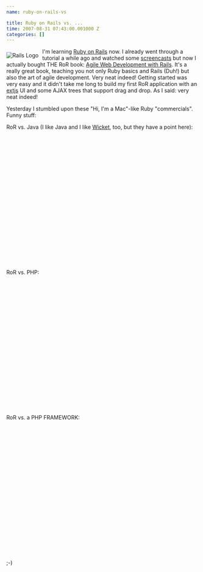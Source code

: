 ```yaml
---
name: ruby-on-rails-vs

title: Ruby on Rails vs. ...
time: 2007-08-31 07:43:00.001000 Z
categories: []
---
```


<img src="http://www.rubyonrails.org/images/rails.png" style="margin: 10px 10px 0pt 0pt; float: left;" title="Rails Logo" />I'm learning <a href="http://rds.yahoo.com/_ylt=A0geu5lsw9dG704Ac_BXNyoA;_ylu=X3oDMTE5cWxybXRyBHNlYwNzcgRwb3MDMQRjb2xvA2FjMgR2dGlkA0Y5OTRfMTc3BGwDV1Mx/SIG=11feso1ak/EXP=1188631788/**http%3a//www.rubyonrails.org/">Ruby on Rails</a> now. I already went through a tutorial a while ago and watched some <a href="http://www.rubyonrails.org/screencasts">screencasts</a>
but now I actually bought THE RoR book: <a href="http://www.pragmaticprogrammer.com/titles/rails/index.html">Agile Web Development with Rails</a>. It's a really great book, teaching you not only Ruby basics and Rails (Duh!) but also the art of agile development. Very neat indeed!
Getting started was very easy and it didn't take me long to build my first RoR application with an <a href="http://extjs.com/">extjs</a> UI and some AJAX trees that support drag and drop. As I said: very neat indeed!

Yesterday I stumbled upon these "Hi, I'm a Mac"-like Ruby "commercials". Funny stuff:

RoR vs. Java (I like Java and I like <a href="http://wicket.apache.org/">Wicket</a>, too, but they have a point here):
<object width="425" height="350"><param name="movie" value="http://www.youtube.com/v/PQbuyKUaKFo"></param><param name="wmode" value="transparent"></param><embed src="http://www.youtube.com/v/PQbuyKUaKFo" type="application/x-shockwave-flash" wmode="transparent" width="425" height="350"></embed></object>

RoR vs. PHP:
<object width="425" height="350"><param name="movie" value="http://www.youtube.com/v/p5EIrSM8dCA"></param><param name="wmode" value="transparent"></param><embed src="http://www.youtube.com/v/p5EIrSM8dCA" type="application/x-shockwave-flash" wmode="transparent" width="425" height="350"></embed></object>

RoR vs. a PHP FRAMEWORK:
<object width="425" height="350"><param name="movie" value="http://www.youtube.com/v/GQXqWkWqnSw"></param><param name="wmode" value="transparent"></param><embed src="http://www.youtube.com/v/GQXqWkWqnSw" type="application/x-shockwave-flash" wmode="transparent" width="425" height="350"></embed></object>

;-)
